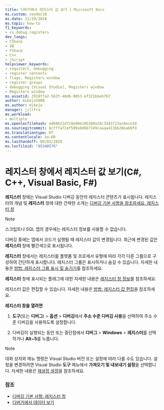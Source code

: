 ```yaml
---
title: 디버거에서 레지스터 값 보기 | Microsoft Docs
ms.custom: seodec18
ms.date: 11/19/2018
ms.topic: how-to
f1_keywords:
- vs.debug.registers
dev_langs:
- CSharp
- VB
- FSharp
- C++
- JScript
helpviewer_keywords:
- registers, debugging
- register contents
- flags, Registers window
- register groups
- debugging [Visual Studio], Registers window
- Registers window
ms.assetid: 2918ffa2-562f-40d6-9053-ef321bbeb767
author: mikejo5000
ms.author: mikejo
manager: jillfra
ms.workload:
- multiple
ms.openlocfilehash: ed60b21d7c8e90e18b389a29c3343713ac8ece3d
ms.sourcegitcommit: 6cfffa72af599a9d667249caaaa411bb28ea69fd
ms.translationtype: HT
ms.contentlocale: ko-KR
ms.lasthandoff: 09/02/2020
ms.locfileid: "85348576"
---
```

# <a name="view-register-values-in-the-registers-window-c-c-visual-basic-f"></a>레지스터 창에서 레지스터 값 보기(C#, C++, Visual Basic, F#)

**레지스터** 창에는 Visual Studio 디버깅 동안의 레지스터 콘텐츠가 표시됩니다. 레지스터의 개념 및 **레지스터** 창에 대한 간략한 소개는 [디버깅 기본 사항을 참조하세요. 레지스터 창](../debugger/debugging-basics-registers-window.md)

> [!NOTE]
> 스크립트나 SQL 앱의 경우에는 레지스터 정보를 사용할 수 없습니다.

디버깅 중에는 앱에서 코드가 실행될 때 레지스터 값이 변경됩니다. 최근에 변경된 값은 **레지스터** 창에 빨간색으로 표시됩니다.

**레지스터** 창에서는 레지스터를 플랫폼 및 프로세서 유형에 따라 각각 다른 그룹으로 구성하여 간단하게 표시합니다. 레지스터 그룹은 표시하거나 숨길 수 있습니다. 자세한 내용은 [방법: 레지스터 그룹 표시 및 숨기기](../debugger/how-to-display-and-hide-register-groups.md)를 참조하세요.

**레지스터** 창에 표시되는 플래그에 대한 자세한 내용은 [레지스터 창 정보](../debugger/debugging-basics-registers-window.md)를 참조하세요.

레지스터 값은 편집할 수 있습니다. 자세한 내용은 [방법: 레지스터 값 편집](../debugger/how-to-edit-a-register-value.md)을 참조하세요.

**레지스터 창을 열려면**

1. **도구**(또는 **디버그**) > **옵션** > **디버깅**에서 **주소 수준 디버깅 사용**을 선택하여 주소 수준 디버깅을 사용하도록 설정합니다.

1. 디버깅이 실행되는 동안 또는 중단점에서 **디버그** > **Windows** > **레지스터**를 선택하거나 **Alt**+**5**를 누릅니다.

>[!NOTE]
>대화 상자와 메뉴 명령은 Visual Studio 버전 또는 설정에 따라 다를 수도 있습니다. 설정을 변경하려면 Visual Studio **도구** 메뉴에서 **가져오기 및 내보내기 설정**을 선택합니다. 자세한 내용은 [재설정 설정](../ide/environment-settings.md#reset-settings)을 참조하세요.

### <a name="see-also"></a>참조

- [디버깅 기본 사항: 레지스터 창](../debugger/debugging-basics-registers-window.md)
- [디버거에서 데이터 보기](../debugger/viewing-data-in-the-debugger.md)
